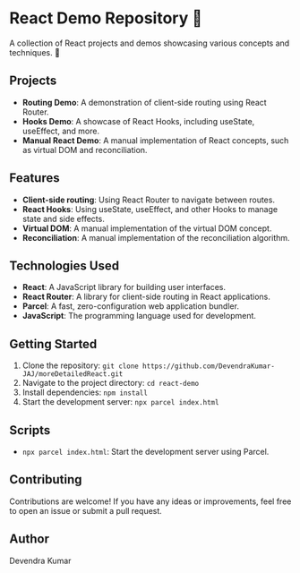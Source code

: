 
# React Demo Repository 🚀

A collection of React projects and demos showcasing various concepts and techniques. 🌟

## Projects
* **Routing Demo**: A demonstration of client-side routing using React Router.
* **Hooks Demo**: A showcase of React Hooks, including useState, useEffect, and more.
* **Manual React Demo**: A manual implementation of React concepts, such as virtual DOM and reconciliation.

## Features
* **Client-side routing**: Using React Router to navigate between routes.
* **React Hooks**: Using useState, useEffect, and other Hooks to manage state and side effects.
* **Virtual DOM**: A manual implementation of the virtual DOM concept.
* **Reconciliation**: A manual implementation of the reconciliation algorithm.

## Technologies Used
* **React**: A JavaScript library for building user interfaces.
* **React Router**: A library for client-side routing in React applications.
* **Parcel**: A fast, zero-configuration web application bundler.
* **JavaScript**: The programming language used for development.

## Getting Started
1. Clone the repository: `git clone https://github.com/DevendraKumar-JAJ/moreDetailedReact.git`
2. Navigate to the project directory: `cd react-demo`
3. Install dependencies: `npm install`
4. Start the development server: `npx parcel index.html`

## Scripts
* `npx parcel index.html`: Start the development server using Parcel.

## Contributing
Contributions are welcome! If you have any ideas or improvements, feel free to open an issue or submit a pull request.

## Author 
Devendra Kumar